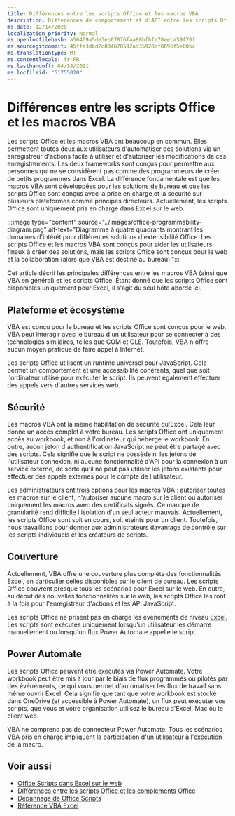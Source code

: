 ```yaml
---
title: Différences entre les scripts Office et les macros VBA
description: Différences de comportement et d'API entre les scripts Office et les macros VBA Excel.
ms.date: 12/14/2020
localization_priority: Normal
ms.openlocfilehash: a56409a5de3eb07876faa88bfbfe78eeca59f70f
ms.sourcegitcommit: 45ffe3dbd2c834b78592ad35928cf8096f5e80bc
ms.translationtype: MT
ms.contentlocale: fr-FR
ms.lasthandoff: 04/14/2021
ms.locfileid: "51755020"
---
```

# <a name="differences-between-office-scripts-and-vba-macros"></a>Différences entre les scripts Office et les macros VBA

Les scripts Office et les macros VBA ont beaucoup en commun. Elles permettent toutes deux aux utilisateurs d'automatiser des solutions via un enregistreur d'actions facile à utiliser et d'autoriser les modifications de ces enregistrements. Les deux frameworks sont conçus pour permettre aux personnes qui ne se considèrent pas comme des programmeurs de créer de petits programmes dans Excel.
La différence fondamentale est que les macros VBA sont développées pour les solutions de bureau et que les scripts Office sont conçus avec la prise en charge et la sécurité sur plusieurs plateformes comme principes directeurs. Actuellement, les scripts Office sont uniquement pris en charge dans Excel sur le web.

:::image type="content" source="../images/office-programmability-diagram.png" alt-text="Diagramme à quatre quadrants montrant les domaines d'intérêt pour différentes solutions d'extensibilité Office. Les scripts Office et les macros VBA sont conçus pour aider les utilisateurs finaux à créer des solutions, mais les scripts Office sont conçus pour le web et la collaboration (alors que VBA est destiné au bureau).":::

Cet article décrit les principales différences entre les macros VBA (ainsi que VBA en général) et les scripts Office. Étant donné que les scripts Office sont disponibles uniquement pour Excel, il s'agit du seul hôte abordé ici.

## <a name="platform-and-ecosystem"></a>Plateforme et écosystème

VBA est conçu pour le bureau et les scripts Office sont conçus pour le web. VBA peut interagir avec le bureau d'un utilisateur pour se connecter à des technologies similaires, telles que COM et OLE. Toutefois, VBA n'offre aucun moyen pratique de faire appel à Internet.

Les scripts Office utilisent un runtime universel pour JavaScript. Cela permet un comportement et une accessibilité cohérents, quel que soit l'ordinateur utilisé pour exécuter le script. Ils peuvent également effectuer des appels vers d'autres services web.

## <a name="security"></a>Sécurité

Les macros VBA ont la même habilitation de sécurité qu'Excel. Cela leur donne un accès complet à votre bureau. Les scripts Office ont uniquement accès au workbook, et non à l'ordinateur qui héberge le workbook. En outre, aucun jeton d'authentification JavaScript ne peut être partagé avec des scripts. Cela signifie que le script ne possède ni les jetons de l'utilisateur connexion, ni aucune fonctionnalité d'API pour la connexion à un service externe, de sorte qu'il ne peut pas utiliser les jetons existants pour effectuer des appels externes pour le compte de l'utilisateur.

Les administrateurs ont trois options pour les macros VBA : autoriser toutes les macros sur le client, n'autoriser aucune macro sur le client ou autoriser uniquement les macros avec des certificats signés. Ce manque de granularité rend difficile l'isolation d'un seul acteur mauvais. Actuellement, les scripts Office sont soit en cours, soit éteints pour un client. Toutefois, nous travaillons pour donner aux administrateurs davantage de contrôle sur les scripts individuels et les créateurs de scripts.

## <a name="coverage"></a>Couverture

Actuellement, VBA offre une couverture plus complète des fonctionnalités Excel, en particulier celles disponibles sur le client de bureau. Les scripts Office couvrent presque tous les scénarios pour Excel sur le web. En outre, au début des nouvelles fonctionnalités sur le web, les scripts Office les ront à la fois pour l'enregistreur d'actions et les API JavaScript.

Les scripts Office ne prisent pas en charge les événements de niveau [Excel.](/office/vba/excel/concepts/events-worksheetfunctions-shapes/using-events-with-excel-objects) Les scripts sont exécutés uniquement lorsqu'un utilisateur les démarre manuellement ou lorsqu'un flux Power Automate appelle le script.

## <a name="power-automate"></a>Power Automate

Les scripts Office peuvent être exécutés via Power Automate. Votre workbook peut être mis à jour par le biais de flux programmés ou pilotés par des événements, ce qui vous permet d'automatiser les flux de travail sans même ouvrir Excel. Cela signifie que tant que votre workbook est stocké dans OneDrive (et accessible à Power Automate), un flux peut exécuter vos scripts, que vous et votre organisation utilisez le bureau d'Excel, Mac ou le client web.

VBA ne comprend pas de connecteur Power Automate. Tous les scénarios VBA pris en charge impliquent la participation d'un utilisateur à l'exécution de la macro.

## <a name="see-also"></a>Voir aussi

- [Office Scripts dans Excel sur le web](../overview/excel.md)
- [Différences entre les scripts Office et les compléments Office](add-ins-differences.md)
- [Dépannage de Office Scripts](../testing/troubleshooting.md)
- [Référence VBA Excel](/office/vba/api/overview/excel)
